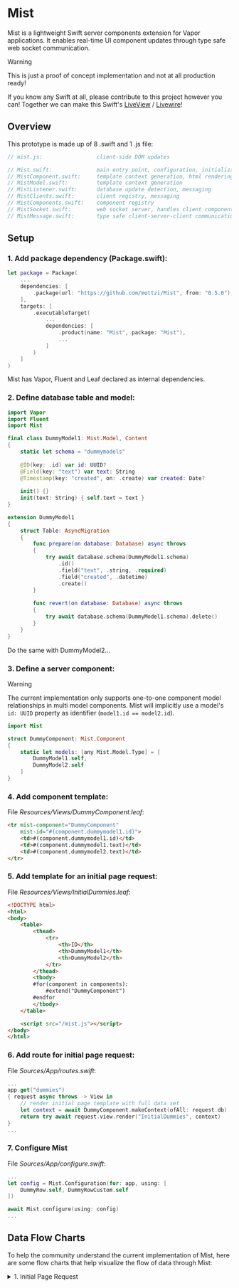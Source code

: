# Mist

Mist is a lightweight Swift server components extension for Vapor applications. It enables real-time UI component updates through type safe web socket communication.

> [!WARNING]
> This is just a proof of concept implementation and not at all production ready!

If you know any Swift at all, please contribute to this project however you can! Together we can make this Swift's [LiveView](https://hexdocs.pm/phoenix_live_view/welcome.html) / [Livewire](https://livewire.laravel.com)!

## Overview

This prototype is made up of 8 .swift and 1 .js file:

```swift
// mist.js:                 client-side DOM updates

// Mist.swift:              main entry point, configuration, initialization
// MistComponent.swift:     template context generation, html rendering
// MistModel.swift:         template context generation
// MistListener.swift:      database update detection, messaging
// MistClients.swift:       client registry, messaging
// MistComponents.swift:    component registry
// MistSocket.swift:        web socket server, handles client component subscriptions
// MistMessage.swift:       type safe client-server-client communication over web sockets
```

## Setup

### 1. Add package dependency (Package.swift):
```swift
let package = Package(
	...
    dependencies: [
        .package(url: "https://github.com/mottzi/Mist", from: "0.5.0"),
    ],
    targets: [
        .executableTarget(
            ...
            dependencies: [
                .product(name: "Mist", package: "Mist"),
                ...
            ]
        )
    ]
)
```
Mist has Vapor, Fluent and Leaf declared as internal dependencies.

### 2. Define database table and model:

```swift
import Vapor
import Fluent
import Mist

final class DummyModel1: Mist.Model, Content
{
    static let schema = "dummymodels"
    
    @ID(key: .id) var id: UUID?
    @Field(key: "text") var text: String
    @Timestamp(key: "created", on: .create) var created: Date?
    
    init() {}
    init(text: String) { self.text = text }
}

extension DummyModel1
{
    struct Table: AsyncMigration
    {
        func prepare(on database: Database) async throws
        {
            try await database.schema(DummyModel1.schema)
                .id()
                .field("text", .string, .required)
                .field("created", .datetime)
                .create()
        }
        
        func revert(on database: Database) async throws
        {
            try await database.schema(DummyModel1.schema).delete()
        }
    }
}
```
Do the same with DummyModel2...

### 3. Define a server component:

> [!WARNING]
> The current implementation only supports one-to-one component model relationships in multi model components. Mist will implicitly use a model's ```id: UUID``` property  as identifier (```model1.id == model2.id```).

```swift
import Mist

struct DummyComponent: Mist.Component
{
    static let models: [any Mist.Model.Type] = [
        DummyModel1.self,
        DummyModel2.self
    ]
}
```

### 4. Add component template: 

File *Resources/Views/DummyComponent.leaf*:

```html
<tr mist-component="DummyComponent"
    mist-id="#(component.dummymodel1.id)">
    <td>#(component.dummymodel1.id)</td>
    <td>#(component.dummymodel1.text)</td>
    <td>#(component.dummymodel2.text)</td>
</tr>

```

### 5. Add template for an initial page request:

File *Resources/Views/InitialDummies.leaf*:

```html
<!DOCTYPE html>
<html>
<body>
    <table>
        <thead>
            <tr>
                <th>ID</th>
                <th>DummyModel1</th>
                <th>DummyModel2</th>
            </tr>
        </thead>
        <tbody>
        #for(component in components):
            #extend("DummyComponent")
        #endfor
        </tbody>
    </table>

    <script src="/mist.js"></script>
</body>
</html>
```

### 6. Add route for initial page request:

File *Sources/App/routes.swift*:

```swift
...
app.get("dummies")
{ request async throws -> View in
    // render initial page template with full data set
    let context = await DummyComponent.makeContext(ofAll: request.db)
    return try await request.view.render("InitialDummies", context)
}
...
```

### 7. Configure Mist

File *Sources/App/configure.swift*:

```swift
...
let config = Mist.Configuration(for: app, using: [
    DummyRow.self, DummyRowCustom.self
])

await Mist.configure(using: config)
...
```

## Data Flow Charts

To help the community understand the current implementation of Mist, here are some flow charts that help visualize the flow of data through Mist:

<details>
<summary>1. Initial Page Request</summary>
	
![Initial](https://mottzi.de/space/mist0.svg)

1. Client requests initial full page
2. Server fetches necessary data from database
3. Server creates template context
4. Server renders full page
5. Server sends initial HTML (including mist.js) to client

</details>
